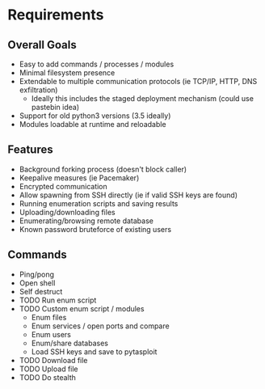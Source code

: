 # Requirements
## Overall Goals
- Easy to add commands / processes / modules
- Minimal filesystem presence
- Extendable to multiple communication protocols (ie TCP/IP, HTTP, DNS exfiltration)
   - Ideally this includes the staged deployment mechanism (could use pastebin idea)
- Support for old python3 versions (3.5 ideally)
- Modules loadable at runtime and reloadable

## Features
- Background forking process (doesn't block caller)
- Keepalive measures (ie Pacemaker)
- Encrypted communication
- Allow spawning from SSH directly (ie if valid SSH keys are found)
- Running enumeration scripts and saving results
- Uploading/downloading files
- Enumerating/browsing remote database
- Known password bruteforce of existing users

## Commands
- Ping/pong
- Open shell
- Self destruct
- TODO Run enum script
- TODO Custom enum script / modules
  - Enum files  
  - Enum services / open ports and compare
  - Enum users
  - Enum/share databases
  - Load SSH keys and save to pytasploit
- TODO Download file
- TODO Upload file
- TODO Do stealth
